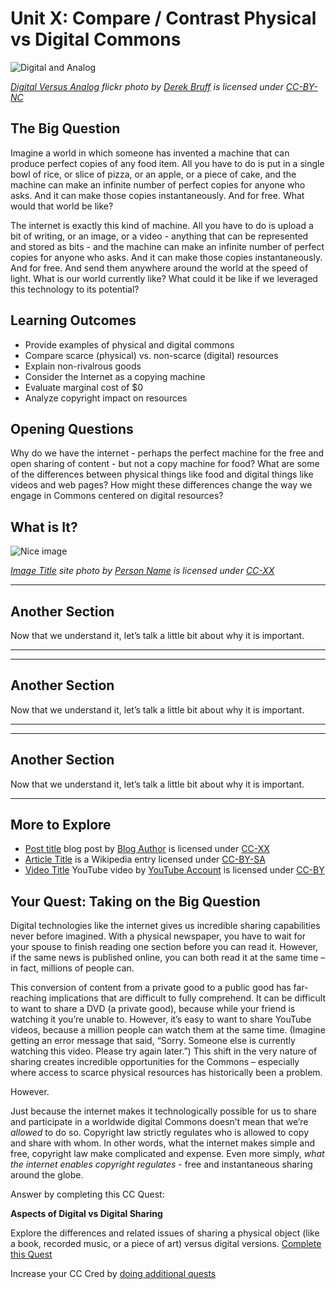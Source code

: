 # Unit X: Compare / Contrast Physical vs Digital Commons

![Digital and Analog](https://github.com/creativecommons/cc-cert-map/blob/master/img/core/digital-analog.jpg "Digital vs Analog image, crayons on a tablet device")

*[Digital Versus Analog](https://www.flickr.com/photos/derekbruff/6134574629) flickr photo by [Derek Bruff](https://www.flickr.com/photos/derekbruff/)  is licensed under [CC-BY-NC](https://creativecommons.org/licenses/by-nc/2.0/)*


## The Big Question

Imagine a world in which someone has invented a machine that can produce perfect copies of any food item. All you have to do is put in a single bowl of rice, or slice of pizza, or an apple, or a piece of cake, and the machine can make an infinite number of perfect copies for anyone who asks. And it can make those copies instantaneously. And for free. What would that world be like?


The internet is exactly this kind of machine. All you have to do is upload a bit of writing, or an image, or a video - anything that can be represented and stored as bits - and the machine can  make an infinite number of perfect copies for anyone who asks. And it can make those copies instantaneously. And for free. And send them anywhere around the world at the speed of light. What is our world currently like? What could it be like if we leveraged this technology to its potential?

## Learning Outcomes

* Provide examples of physical and digital commons
* Compare scarce (physical) vs. non-scarce (digital) resources
* Explain non-rivalrous goods
* Consider the Internet as a copying machine
* Evaluate marginal cost of $0
* Analyze copyright impact on resources


## Opening Questions

Why do we have the internet - perhaps the perfect machine for the free and open sharing of content - but not a copy machine for food? What are some of the differences between physical things like food and digital things like videos and web pages? How might these differences change the way we engage in Commons centered on digital resources?


  
## What is It?

![Nice image](https://placeholdit.imgix.net/~text?txtsize=33&txt=CC%20licensed%20image%20here&w=800&h=480 "Nice Image")

*[Image Title](http://image.link) site photo by [Person Name](http://person.link)  is licensed under [CC-XX](http://creativecommons/org/licenselink)*





---
  
## Another Section

Now that we understand it, let’s talk a little bit about why it is important.


---

---
  
## Another Section

Now that we understand it, let’s talk a little bit about why it is important.


---

---
  
## Another Section

Now that we understand it, let’s talk a little bit about why it is important.


---


## More to Explore


* [Post title](http://post.link) blog post by [Blog Author](http://blog.link)  is licensed under [CC-XX](http://creativecommons.org/licenses/licenselink)
* [Article Title](https://en.wikipedia.org/wiki/link) is a Wikipedia entry licensed under [CC-BY-SA](http://creativecommons.org/licenses/by-sa/3.0/)
* [Video Title](https://www.youtube.com/watch?v=) YouTube video by [YouTube Account](https://www.youtube.com/channel/-----)  is licensed under [CC-BY](https://creativecommons.org/licenses/by/3.0/)

  
## Your Quest: Taking on the Big Question

Digital technologies like the internet gives us incredible sharing capabilities never before imagined. With a physical newspaper, you have to wait for your spouse to finish reading one section before you can read it. However, if the same news is published online, you can both read it at the same time – in fact, millions of people can.


This conversion of content from a private good to a public good has far-reaching implications that are difficult to fully comprehend. It can be difficult to want to share a DVD (a private good), because while your friend is watching it you’re unable to. However, it’s easy to want to share YouTube videos, because a million people can watch them at the same time. (Imagine getting an error message that said, “Sorry. Someone else is currently watching this video. Please try again later.”) This shift in the very nature of sharing creates incredible opportunities for the Commons – especially where access to scarce physical resources has historically been a problem.


However.


Just because the internet makes it technologically possible for us to share and participate in a worldwide digital Commons doesn’t mean that we’re *allowed* to do so. Copyright law strictly regulates who is allowed to copy and share with whom. In other words, what the internet makes simple and free, copyright law make complicated and expense. Even more simply, *what the internet enables copyright regulates* - free and instantaneous sharing around the globe.


Answer by completing this CC Quest:

**Aspects of Digital vs Digital Sharing**

Explore the differences and related issues of sharing a physical object (like a book, recorded music, or a piece of art) versus digital versions. [Complete this Quest](https://quests.creativecommons.org/assignments/aspects-of-digital-vs-digital-sharing/)

Increase your CC Cred by [doing additional quests](https://quests.creativecommons.org/cats/physical-digital/)

